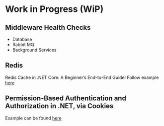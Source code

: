 # Work in Progress (WiP)

## Middleware Health Checks

- Database
- Rabbit MQ
- Background Services

## Redis

Redis Cache in .NET Core: A Beginner’s End-to-End Guide!
Follow example [here](https://dotnetfullstackdev.medium.com/redis-cache-in-net-core-a-beginners-end-to-end-guide-8584379f6f0e)


## Permission-Based Authentication and Authorization in .NET, via Cookies

Example can be found [here](https://levelup.gitconnected.com/permission-based-authentication-and-authorization-in-net-throughcookies-5b396e4b41a8)